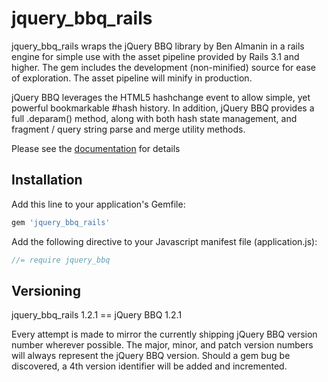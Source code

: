 # jquery_bbq_rails

jquery_bbq_rails wraps the jQuery BBQ library by Ben Almanin in a rails engine for simple use with the asset pipeline provided by Rails 3.1 and higher. The gem includes the development (non-minified) source for ease of exploration. The asset pipeline will minify in production.

jQuery BBQ leverages the HTML5 hashchange event to allow simple, yet powerful bookmarkable #hash history. In addition, jQuery BBQ provides a full .deparam() method, along with both hash state management, and fragment / query string parse and merge utility methods.

Please see the [documentation](http://benalman.com/code/projects/jquery-bbq/docs/files/jquery-ba-bbq-js.html) for details 


## Installation

Add this line to your application's Gemfile:

```ruby
gem 'jquery_bbq_rails'
```

Add the following directive to your Javascript manifest file (application.js):

```javascript
//= require jquery_bbq
```

## Versioning

jquery_bbq_rails 1.2.1 == jQuery BBQ 1.2.1

Every attempt is made to mirror the currently shipping jQuery BBQ version number wherever possible. The major, minor, and patch version numbers will always represent the jQuery BBQ version. Should a gem bug be discovered, a 4th version identifier will be added and incremented.

